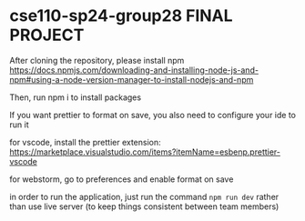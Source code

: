 # cse110-sp24-group28 FINAL PROJECT

After cloning the repository, please install npm
https://docs.npmjs.com/downloading-and-installing-node-js-and-npm#using-a-node-version-manager-to-install-nodejs-and-npm

Then, run npm i to install packages

If you want prettier to format on save, you also need to configure your ide to run it

for vscode, install the prettier extension: https://marketplace.visualstudio.com/items?itemName=esbenp.prettier-vscode

for webstorm, go to preferences and enable format on save

in order to run the application, just run the command ```npm run dev``` rather than
use live server (to keep things consistent between team members)